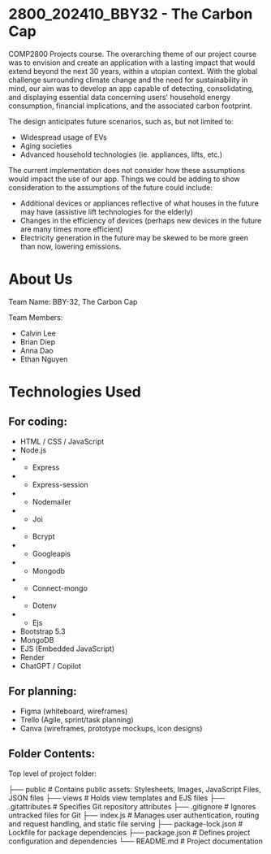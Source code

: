 # 2800_202410_BBY32 - The Carbon Cap

COMP2800 Projects course.
The overarching theme of our project course was to envision and create an application with a lasting impact that would extend beyond the next 30 years, within a utopian context. With the global challenge surrounding climate change and the need for sustainability in mind, our aim was to develop an app capable of detecting, consolidating, and displaying essential data concerning users' household energy consumption, financial implications, and the associated carbon footprint.

The design anticipates future scenarios, such as, but not limited to: 
- Widespread usage of EVs
- Aging societies
- Advanced household technologies (ie. appliances, lifts, etc.)

The current implementation does not consider how these assumptions would impact the use of our app. Things we could be adding to show consideration to the assumptions of the future could include:
- Additional devices or appliances reflective of what houses in the future may have (assistive lift technologies for the elderly)
- Changes in the efficiency of devices (perhaps new devices in the future are many times more efficient)
- Electricity generation in the future may be skewed to be more green than now, lowering emissions.


# About Us

Team Name: BBY-32, The Carbon Cap

Team Members:
- Calvin Lee
- Brian Diep
- Anna Dao
- Ethan Nguyen


# Technologies Used
## For coding:
- HTML / CSS / JavaScript
- Node.js
- - Express
- - Express-session
- - Nodemailer
- - Joi
- - Bcrypt
- - Googleapis
- - Mongodb
- - Connect-mongo
- - Dotenv
- - Ejs
- Bootstrap 5.3
- MongoDB
- EJS (Embedded JavaScript)
- Render
- ChatGPT / Copilot


## For planning:
- Figma (whiteboard, wireframes)
- Trello (Agile, sprint/task planning)
- Canva (wireframes, prototype mockups, icon designs)


## Folder Contents:
Top level of project folder:

├── public                   # Contains public assets: Stylesheets, Images, JavaScript Files, JSON files
├── views                    # Holds view templates and EJS files
├── .gitattributes           # Specifies Git repository attributes
├── .gitignore               # Ignores untracked files for Git
├── index.js                 # Manages user authentication, routing and request handling, and static file serving
├── package-lock.json        # Lockfile for package dependencies
├── package.json             # Defines project configuration and dependencies
└── README.md                # Project documentation
